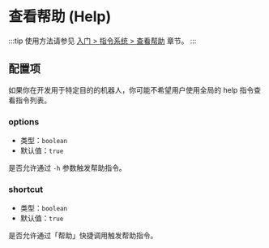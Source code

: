 # 查看帮助 (Help)

:::tip
使用方法请参见 [入门 > 指令系统 > 查看帮助](../../manual/usage/command.md#查看帮助) 章节。
:::

## 配置项

如果你在开发用于特定目的的机器人，你可能不希望用户使用全局的 help 指令查看指令列表。

### options

- 类型：`boolean`
- 默认值：`true`

是否允许通过 `-h` 参数触发帮助指令。

### shortcut

- 类型：`boolean`
- 默认值：`true`

是否允许通过「帮助」快捷调用触发帮助指令。

